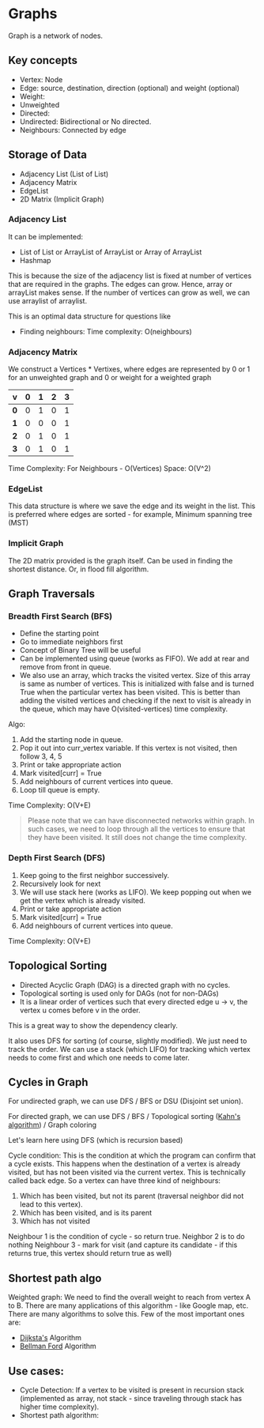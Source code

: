 # Graphs
Graph is a network of nodes. 

## Key concepts
* Vertex: Node
* Edge: source, destination, direction (optional) and weight (optional)
* Weight: 
* Unweighted
* Directed: 
* Undirected: Bidirectional or No directed.
* Neighbours: Connected by edge

## Storage of Data
* Adjacency List (List of List)
* Adjacency Matrix
* EdgeList
* 2D Matrix (Implicit Graph)

### Adjacency List
It can be implemented:
* List of List or ArrayList of ArrayList or Array of ArrayList
* Hashmap

This is because the size of the adjacency list is fixed at number of vertices that are required in the graphs. The edges can grow. Hence, array or arrayList makes sense. If the number of vertices can grow as well, we can use arraylist of arraylist.

This is an optimal data structure for questions like 
* Finding neighbours: Time complexity: O(neighbours)


### Adjacency Matrix
We construct a Vertices * Vertixes, where edges are represented by 0 or 1 for an unweighted graph and 0 or weight for a weighted graph

| v     | 0 | 1 | 2 | 3 |
|-------|---|---|---|---|
| **0** | 0 | 1 | 0 | 1 |
| **1** | 0 | 0 | 0 | 1 |
| **2** | 0 | 1 | 0 | 1 |
| **3** | 0 | 1 | 0 | 1 |

Time Complexity: For Neighbours - O(Vertices)
Space: O(V^2)

### EdgeList
This data structure is where we save the edge and its weight in the list. This is preferred where edges are sorted - for example, Minimum spanning tree (MST)

### Implicit Graph
The 2D matrix provided is the graph itself. Can be used in finding the shortest distance. Or, in flood fill algorithm.

## Graph Traversals

### Breadth First Search (BFS)
* Define the starting point
* Go to immediate neighbors first
* Concept of Binary Tree will be useful
* Can be implemented using queue (works as FIFO). We add at rear and remove from front in queue.
* We also use an array, which tracks the visited vertex. Size of this array is same as number of vertices. This is initialized with false and is turned True when the particular vertex has been visited. This is better than adding the visited vertices and checking if the next to visit is already in the queue, which may have O(visited-vertices) time complexity.

Algo:
1. Add the starting node in queue.
2. Pop it out into curr_vertex variable. If this vertex is not visited, then follow 3, 4, 5 
3. Print or take appropriate action
4. Mark visited[curr] = True
5. Add neighbours of current vertices into queue.
6. Loop till queue is empty.

Time Complexity: O(V+E)

> Please note that we can have disconnected networks within graph. In such cases, we need to loop through all the vertices to ensure that they have been visited. It still does not change the time complexity.

### Depth First Search (DFS)
1. Keep going to the first neighbor successively. 
2. Recursively look for next
3. We will use stack here (works as LIFO). We keep popping out when we get the vertex which is already visited.
4. Print or take appropriate action
5. Mark visited[curr] = True
6. Add neighbours of current vertices into queue.

Time Complexity: O(V+E)

## Topological Sorting
* Directed Acyclic Graph (DAG) is a directed graph with no cycles.
* Topological sorting is used only for DAGs (not for non-DAGs)
* It is a linear order of vertices such that every directed edge u -> v, the vertex u comes before v in the order.

This is a great way to show the dependency clearly.

It also uses DFS for sorting (of course, slightly modified). We just need to track the order. We can use a stack (which LIFO) for tracking which vertex needs to come first and which one needs to come later.

## Cycles in Graph
For undirected graph, we can use DFS / BFS or DSU (Disjoint set union).

For directed graph, we can use DFS / BFS / Topological sorting ([Kahn's algorithm](../Algorithms/kahns-algorithm.md)) / Graph coloring

Let's learn here using DFS (which is recursion based)

Cycle condition: This is the condition at which the program can confirm that a cycle exists. This happens when the destination of a vertex is already visited, but has not been visited via the current vertex. This is technically called back edge. So a vertex can have three kind of neighbours:
1. Which has been visited, but not its parent (traversal neighbor did not lead to this vertex).
2. Which has been visited, and is its parent
3. Which has not visited

Neighbour 1 is the condition of cycle - so return true.
Neighbor 2 is to do nothing
Neighbour 3 - mark for visit (and capture its candidate - if this returns true, this vertex should return true as well)

## Shortest path algo
Weighted graph: We need to find the overall weight to reach from vertex A to B. There are many applications of this algorithm - like Google map, etc. There are many algorithms to solve this. Few of the most important ones are:
* [Dijksta's](../Algorithms/Dijkstra-Algorithm.md) Algorithm
* [Bellman Ford](../Algorithms/BellmanFord-Algorithm.md) Algorithm


## Use cases:
* Cycle Detection: If a vertex to be visited is present in recursion stack (implemented as array, not stack - since traveling through stack has higher time complexity).
* Shortest path algorithm: